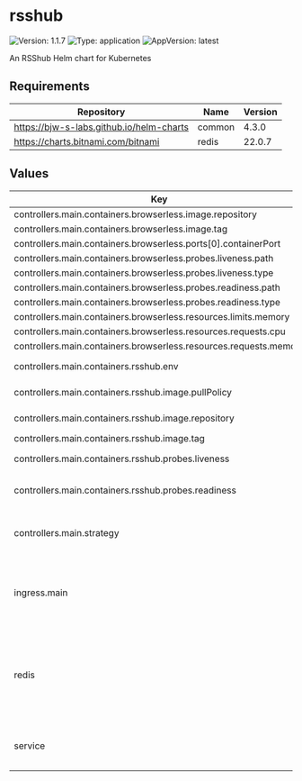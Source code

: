 # rsshub

![Version: 1.1.7](https://img.shields.io/badge/Version-1.1.7-informational?style=flat-square) ![Type: application](https://img.shields.io/badge/Type-application-informational?style=flat-square) ![AppVersion: latest](https://img.shields.io/badge/AppVersion-latest-informational?style=flat-square)

An RSShub Helm chart for Kubernetes

## Requirements

| Repository | Name | Version |
|------------|------|---------|
| https://bjw-s-labs.github.io/helm-charts | common | 4.3.0 |
| https://charts.bitnami.com/bitnami | redis | 22.0.7 |

## Values

| Key | Type | Default | Description |
|-----|------|---------|-------------|
| controllers.main.containers.browserless.image.repository | string | `"browserless/chrome"` |  |
| controllers.main.containers.browserless.image.tag | string | `"latest"` |  |
| controllers.main.containers.browserless.ports[0].containerPort | int | `3000` |  |
| controllers.main.containers.browserless.probes.liveness.path | string | `"/pressure"` |  |
| controllers.main.containers.browserless.probes.liveness.type | string | `"HTTP"` |  |
| controllers.main.containers.browserless.probes.readiness.path | string | `"/pressure"` |  |
| controllers.main.containers.browserless.probes.readiness.type | string | `"HTTP"` |  |
| controllers.main.containers.browserless.resources.limits.memory | string | `"2Gi"` |  |
| controllers.main.containers.browserless.resources.requests.cpu | string | `"10m"` |  |
| controllers.main.containers.browserless.resources.requests.memory | string | `"128Mi"` |  |
| controllers.main.containers.rsshub.env | object | See [values.yaml](./values.yaml) | environment variables. |
| controllers.main.containers.rsshub.image.pullPolicy | string | `"Always"` | image pull policy |
| controllers.main.containers.rsshub.image.repository | string | `"diygod/rsshub"` | image repository |
| controllers.main.containers.rsshub.image.tag | string | `"latest"` | image tag |
| controllers.main.containers.rsshub.probes.liveness | object | `{"path":"/healthz","type":"HTTP"}` | Configures liveness probe |
| controllers.main.containers.rsshub.probes.readiness | object | `{"path":"/healthz","type":"HTTP"}` | Configures readiness probe |
| controllers.main.strategy | string | `"RollingUpdate"` | Set the controller upgrade strategy |
| ingress.main | object | See [values.yaml](./values.yaml) | Enable and configure ingress settings for the chart under this key. |
| redis | object | See [values.yaml](./values.yaml) | Enable and configure redis subchart under this key.    For more options see [redis chart documentation](https://github.com/bitnami/charts/tree/main/bitnami/redis) |
| service | object | See [values.yaml](./values.yaml) | Configures service settings for the chart. |

